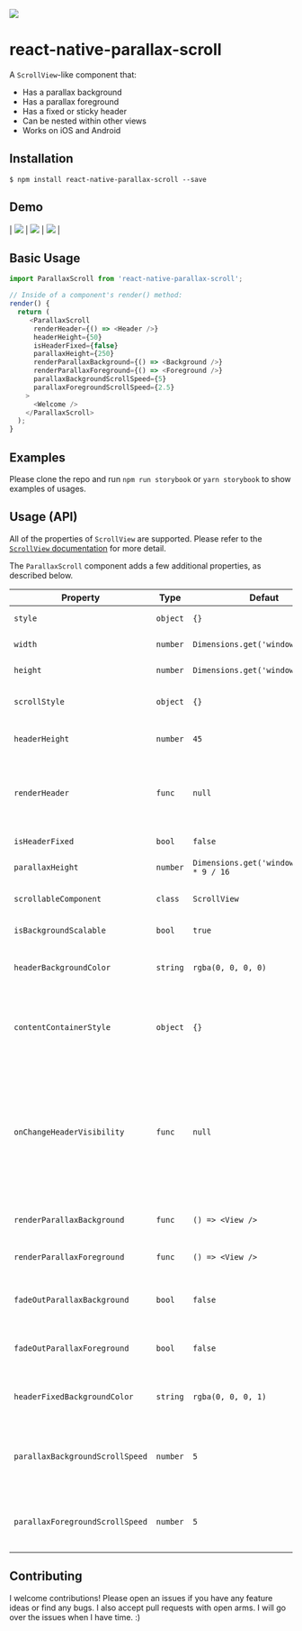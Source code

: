 [![](https://img.shields.io/npm/dm/react-native-parallax-scroll.svg?style=flat-square)](https://www.npmjs.com/package/react-native-parallax-scroll)

# react-native-parallax-scroll

A `ScrollView`-like component that:

- Has a parallax background
- Has a parallax foreground
- Has a fixed or sticky header
- Can be nested within other views
- Works on iOS and Android

## Installation

```
$ npm install react-native-parallax-scroll --save
```

## Demo

| ![](https://github.com/z4o4z/react-native-parallax-scroll/blob/master/demo/demo-1.gif) | ![](https://github.com/z4o4z/react-native-parallax-scroll/blob/master/demo/demo-2.gif) | ![](https://github.com/z4o4z/react-native-parallax-scroll/blob/master/demo/demo-3.gif) |

## Basic Usage

```js
import ParallaxScroll from 'react-native-parallax-scroll';

// Inside of a component's render() method:
render() {
  return (
     <ParallaxScroll
      renderHeader={() => <Header />}
      headerHeight={50}
      isHeaderFixed={false}
      parallaxHeight={250}
      renderParallaxBackground={() => <Background />}
      renderParallaxForeground={() => <Foreground />}
      parallaxBackgroundScrollSpeed={5}
      parallaxForegroundScrollSpeed={2.5}
    >
      <Welcome />
    </ParallaxScroll>
  );
}
```

## Examples

Please clone the repo and run `npm run storybook` or `yarn storybook` to show examples of usages.

## Usage (API)

All of the properties of `ScrollView` are supported. Please refer to the
[`ScrollView` documentation](https://facebook.github.io/react-native/docs/scrollview.html) for more detail.

The `ParallaxScroll` component adds a few additional properties, as described below.

| Property | Type | Defaut | Description |
| -------- | ---- | -------- | ----------- |
| `style` | `object` | `{}` | Component's styles
| `width` | `number` | `Dimensions.get('window').width` | Component's width. |
| `height` | `number` | `Dimensions.get('window').height` | Component's height. |
| `scrollStyle` | `object` | `{}` | These styles will be applied to the scroll view. |
| `headerHeight` | `number` | `45` | This is the height of sticky(fixed) header. |
| `renderHeader` | `func` | `null` | This renders an optional sticky(fixed) header that will be visible to the top of the view. |
| `isHeaderFixed` | `bool` | `false` | Is header fixed to top(not sticky)? |
| `parallaxHeight` | `number` | `Dimensions.get('window').width * 9 / 16` | This is the height of parallax. |
| `scrollableComponent` | `class` | `ScrollView` | This is a class of scrollable component. |
| `isBackgroundScalable` | `bool` | `true` | Is background scalable on iOS? |
| `headerBackgroundColor` | `string` | `rgba(0, 0, 0, 0)` | The color of the unsticked(unfixed) header background. |
| `contentContainerStyle` | `object` | `{}` | These styles will be applied to the scroll view content container which wraps all of the child views. |
| `onChangeHeaderVisibility` | `func` | `null` | A callback function that is invoked when the parallax header is hidden or shown (as the user is scrolling). Function is called with a `boolean` value to indicate whether header is visible or not. |
| `renderParallaxBackground` | `func` | `() => <View />` | This renders the background of the parallax. |
| `renderParallaxForeground` | `func` | `() => <View />` | This renders the foreground of the parallax. |
| `fadeOutParallaxBackground` | `bool` | `false` | If `true`, the background will fade out as the user scrolls up. |
| `fadeOutParallaxForeground` | `bool` | `false` | If `true`, the foreground will fade out as the user scrolls up. |
| `headerFixedBackgroundColor` | `string` | `rgba(0, 0, 0, 1)` | The color of the sticked(fixed) header background. |
| `parallaxBackgroundScrollSpeed` | `number` | `5` | The speed factor that the background moves at relative to the scroll content. |
| `parallaxForegroundScrollSpeed` | `number` | `5` | The speed factor that the foreground moves at relative to the scroll content. |


## Contributing

I welcome contributions! Please open an issues if you have any feature ideas
or find any bugs. I also accept pull requests with open arms. I will
go over the issues when I have time. :)
